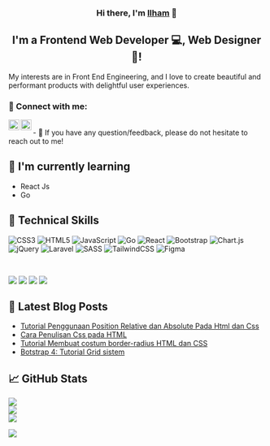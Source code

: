 <!-- <p align="center">
  <a href="https://www.yushi.dev/" target="_blank" rel="noreferrer"><img src="https://user-images.githubusercontent.com/75753187/123350185-74ce0900-d528-11eb-848d-d92955dbb944.png" alt="my banner"></a>
</p> -->

<h3 align="center">
Hi there, I'm <a href="https://www.instagram.com/ilhamnopihendri/" target="_blank" rel="noreferrer">Ilham</a> 👋
</h3>

<h2 align="center">
I'm a Frontend Web Developer 💻, Web Designer 🎨!
</h2> 

My interests are in Front End Engineering, and I love to create beautiful and performant products with delightful user experiences.

### 🤝 Connect with me:

<a href="https://www.linkedin.com/in/ilham-nopi-hendri-aa28b1213/"><img align="left" src="https://raw.githubusercontent.com/
hi1007/yushi1007/main/images/linkedin.svg" alt="Ilham Nopi Hendri | LinkedIn" width="21px"/></a>
<a href="https://www.instagram.com/ilhamnopihendri/"><img align="left" src="https://raw.githubusercontent.com/yushi1007/yushi1007/main/images/instagram.svg" alt="Yu Shi | Instagram" width="21px"/></a>

</br>
- 💬 If you have any question/feedback, please do not hesitate to reach out to me!

## 🌱 I'm currently learning

- React Js
- Go

## 💼 Technical Skills

![CSS3](https://img.shields.io/badge/css3-%231572B6.svg?style=plastic&logo=css3&logoColor=white) ![HTML5](https://img.shields.io/badge/html5-%23E34F26.svg?style=plastic&logo=html5&logoColor=white) ![JavaScript](https://img.shields.io/badge/javascript-%23323330.svg?style=plastic&logo=javascript&logoColor=%23F7DF1E) ![Go](https://img.shields.io/badge/go-%2300ADD8.svg?style=plastic&logo=go&logoColor=white) ![React](https://img.shields.io/badge/react-%2320232a.svg?style=plastic&logo=react&logoColor=%2361DAFB) ![Bootstrap](https://img.shields.io/badge/bootstrap-%23563D7C.svg?style=plastic&logo=bootstrap&logoColor=white) ![Chart.js](https://img.shields.io/badge/chart.js-F5788D.svg?style=plastic&logo=chart.js&logoColor=white) ![jQuery](https://img.shields.io/badge/jquery-%230769AD.svg?style=plastic&logo=jquery&logoColor=white) ![Laravel](https://img.shields.io/badge/laravel-%23FF2D20.svg?style=plastic&logo=laravel&logoColor=white) ![SASS](https://img.shields.io/badge/SASS-hotpink.svg?style=plastic&logo=SASS&logoColor=white) ![TailwindCSS](https://img.shields.io/badge/tailwindcss-%2338B2AC.svg?style=plastic&logo=tailwind-css&logoColor=white) 	![Figma](https://img.shields.io/badge/figma-%23F24E1E.svg?style=plastic&logo=figma&logoColor=white)


</br>

![](https://img.shields.io/badge/Tools-Figma-informational?style=flat&logo=Figma&color=F24E1E)
![](https://img.shields.io/badge/Tools-NPM-informational?style=flat&logo=NPM&color=CB3837)
![](https://img.shields.io/badge/Tools-Git-informational?style=flat&logo=Git&color=F05032)
![](https://img.shields.io/badge/Tools-GitHub-informational?style=flat&logo=GitHub&color=181717)

## 📝 Latest Blog Posts

- [Tutorial Penggunaan Position Relative dan Absolute Pada Html dan Css](https://freeload96.blogspot.com/2020/12/tutorial-penggunaan-position-relative.html)
- [Cara Penulisan Css pada HTML](https://freeload96.blogspot.com/2020/12/cara-penulisan-css-dalam-html.html)
- [Tutorial Membuat costum border-radius HTML dan CSS](https://freeload96.blogspot.com/2020/12/tutorial-membuat-border-radius-htmlcss.html)
- [Botstrap 4: Tutorial Grid sistem
](https://freeload96.blogspot.com/2020/11/tutorial-membuat-tampilan-website-lebih.html)

## 📈 GitHub Stats 
![](https://github-readme-stats.vercel.app/api?username=ilhamnopi&theme=shades-of-purple&hide_border=true&include_all_commits=false&count_private=false)<br/>
![](https://github-readme-streak-stats.herokuapp.com/?user=ilhamnopi&theme=shades-of-purple&hide_border=true)<br/>
![](https://github-readme-stats.vercel.app/api/top-langs/?username=ilhamnopi&theme=shades-of-purple&hide_border=true&include_all_commits=false&count_private=false&layout=compact)


[![](https://visitcount.itsvg.in/api?id=ilhamnopi&icon=7&color=6)](https://visitcount.itsvg.in)
